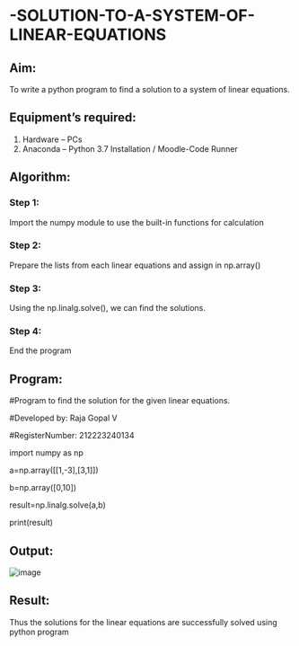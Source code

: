 # -SOLUTION-TO-A-SYSTEM-OF-LINEAR-EQUATIONS
## Aim:
To write a python program to find a solution to a system of linear equations.
## Equipment’s required:
1. 	Hardware – PCs
2. 	Anaconda – Python 3.7 Installation / Moodle-Code Runner
## Algorithm:
### Step 1: 
Import the numpy module to use the built-in functions for calculation
### Step 2: 
Prepare the lists from each linear equations and assign in np.array()
### Step 3: 
Using the np.linalg.solve(), we can find the solutions.
### Step 4: 
End the program
## Program:

#Program to find the solution for the given linear equations.

#Developed by: Raja Gopal V

#RegisterNumber: 212223240134

import numpy as np

a=np.array([[1,-3],[3,1]])

b=np.array([0,10])

result=np.linalg.solve(a,b)

print(result)


## Output:

![image](https://github.com/user-attachments/assets/21f3fba5-5a74-46b6-9e40-bbba54a86472)

## Result: 
Thus the solutions for the linear equations are successfully solved using python program

